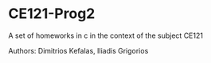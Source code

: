 # CE121-Prog2
A set of homeworks in c in the context of the subject CE121

Authors: Dimitrios Kefalas, Iliadis Grigorios
